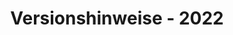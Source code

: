 ﻿---
title: Versionshinweise - 2022
type: docs
weight: 9
url: /de/python-java/release-notes/2022/
---

